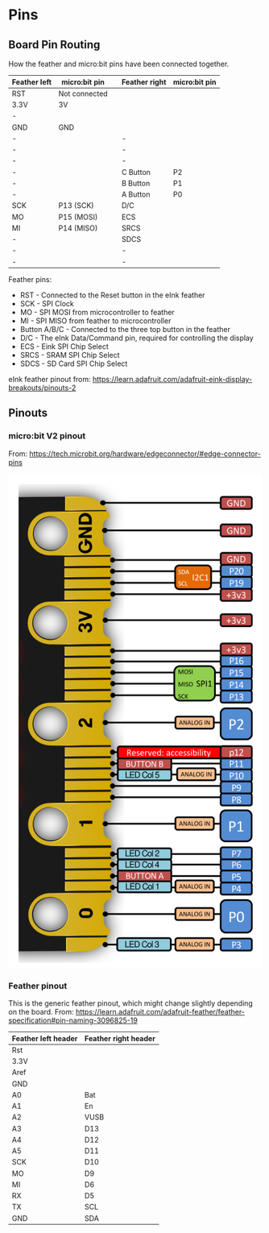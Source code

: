 # Pins

## Board Pin Routing

How the feather and micro:bit pins have been connected together.

| Feather left | micro:bit pin | | Feather right | micro:bit pin |
|--------------|---------------|-|---------------|---------------|
| RST          | Not connected | |               |               |
| 3.3V         | 3V            | |               |               |
| -            |               | |               |               |
| GND          | GND           | |               |               |
| -            |               | | -             |               |
| -            |               | | -             |               |
| -            |               | | -             |               |
| -            |               | | C Button      | P2            |
| -            |               | | B Button      | P1            |
| -            |               | | A Button      | P0            |
| SCK          | P13 (SCK)     | | D/C           |               |
| MO           | P15 (MOSI)    | | ECS           |               |
| MI           | P14 (MISO)    | | SRCS          |               |
| -            |               | | SDCS          |               |
| -            |               | | -             |               |
| -            |               | | -             |               |

Feather pins:
- RST - Connected to the Reset button in the eInk feather
- SCK - SPI Clock
- MO - SPI MOSI from microcontroller to feather
- MI - SPI MISO from feather to microcontroller
- Button A/B/C - Connected to the three top button in the feather
- D/C - The eInk Data/Command pin, required for controlling the display
- ECS - Eink SPI Chip Select
- SRCS - SRAM SPI Chip Select
- SDCS - SD Card SPI Chip Select

eInk feather pinout from:
https://learn.adafruit.com/adafruit-eink-display-breakouts/pinouts-2


## Pinouts 

### micro:bit V2 pinout

From: https://tech.microbit.org/hardware/edgeconnector/#edge-connector-pins

![micro:bit pinout](img/edge-connector-2.svg)

### Feather pinout

This is the generic feather pinout, which might change slightly depending on
the board. From:
https://learn.adafruit.com/adafruit-feather/feather-specification#pin-naming-3096825-19

| Feather left header | Feather right header |
|---------------------|----------------------|
| Rst  |      |
| 3.3V |      |
| Aref |      |
| GND  |      |
| A0   | Bat  |
| A1   | En   |
| A2   | VUSB |
| A3   | D13  |
| A4   | D12  |
| A5   | D11  |
| SCK  | D10  |
| MO   | D9   |
| MI   | D6   |
| RX   | D5   |
| TX   | SCL  |
| GND  | SDA  |

